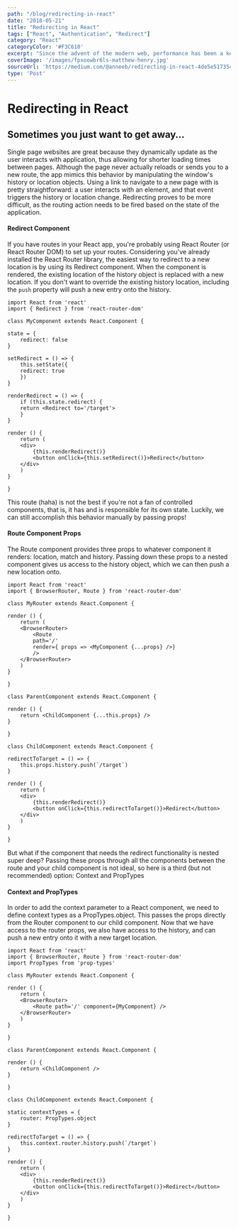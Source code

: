 ```yaml
---
path: "/blog/redirecting-in-react"
date: "2018-05-21"
title: "Redirecting in React"
tags: ["React", "Authentication", "Redirect"]
category: "React"
categoryColor: '#F3C610'
excerpt: "Since the advent of the modern web, performance has been a key consideration when designing a website or a web app. When a website requires no server interaction whatsoever, what is hosted on the web is served to a user as is, this is referred to as a static site."
coverImage: '/images/fpxoowbr6ls-matthew-henry.jpg'
sourceUrl: 'https://medium.com/@anneeb/redirecting-in-react-4de5e517354a'
type: 'Post'
---
```


# Redirecting in React

## Sometimes you just want to get away…

Single page websites are great because they dynamically update as the user interacts with application, thus allowing for shorter loading times between pages. Although the page never actually reloads or sends you to a new route, the app mimics this behavior by manipulating the window's history or location objects. Using a link to navigate to a new page with is pretty straightforward: a user interacts with an element, and that event triggers the history or location change. Redirecting proves to be more difficult, as the routing action needs to be fired based on the state of the application.

#### Redirect Component

If you have routes in your React app, you're probably using React Router (or React Router DOM) to set up your routes. Considering you've already installed the React Router library, the easiest way to redirect to a new location is by using its Redirect component. When the component is rendered, the existing location of the history object is replaced with a new location. If you don't want to override the existing history location, including the `push` property will push a new entry onto the history.

    import React from 'react'
    import { Redirect } from 'react-router-dom'

    class MyComponent extends React.Component {

    state = {
        redirect: false
    }

    setRedirect = () => {
        this.setState({
        redirect: true
        })
    }

    renderRedirect = () => {
        if (this.state.redirect) {
        return <Redirect to='/target'>
        }
    }

    render () {
        return (
        <div>
            {this.renderRedirect()}
            <button onClick={this.setRedirect()}>Redirect</button>
        </div>
        )
    }

    }


This route (haha) is not the best if you're not a fan of controlled components, that is, it has and is responsible for its own state. Luckily, we can still accomplish this behavior manually by passing props!

#### Route Component Props

The Route component provides three props to whatever component it renders: location, match and history. Passing down these props to a nested component gives us access to the history object, which we can then push a new location onto.

    import React from 'react'
    import { BrowserRouter, Route } from 'react-router-dom'

    class MyRouter extends React.Component {

    render () {
        return (
        <BrowserRouter>
            <Route
            path='/'
            render={ props => <MyComponent {...props} />}
            />
        </BrowserRouter>
        )
    }

    }

    class ParentComponent extends React.Component {

    render () {
        return <ChildComponent {...this.props} />
    }

    }

    class ChildComponent extends React.Component {

    redirectToTarget = () => {
        this.props.history.push(`/target`)
    }

    render () {
        return (
        <div>
            {this.renderRedirect()}
            <button onClick={this.redirectToTarget()}>Redirect</button>
        </div>
        )
    }

    }

But what if the component that needs the redirect functionality is nested super deep? Passing these props through all the components between the route and your child component is not ideal, so here is a third (but not recommended) option: Context and PropTypes

#### Context and PropTypes

In order to add the context parameter to a React component, we need to define context types as a PropTypes.object. This passes the props directly from the Router component to our child component. Now that we have access to the router props, we also have access to the history, and can push a new entry onto it with a new target location.

    import React from 'react'
    import { BrowserRouter, Route } from 'react-router-dom'
    import PropTypes from 'prop-types'

    class MyRouter extends React.Component {

    render () {
        return (
        <BrowserRouter>
            <Route path='/' component={MyComponent} />
        </BrowserRouter>
        )
    }

    }

    class ParentComponent extends React.Component {

    render () {
        return <ChildComponent />
    }

    }

    class ChildComponent extends React.Component {

    static contextTypes = {
        router: PropTypes.object
    }

    redirectToTarget = () => {
        this.context.router.history.push(`/target`)
    }

    render () {
        return (
        <div>
            {this.renderRedirect()}
            <button onClick={this.redirectToTarget()}>Redirect</button>
        </div>
        )
    }

    }
